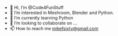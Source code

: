 - 👋 Hi, I’m @Code4FunStuff
- 👀 I’m interested in Meshroom, Blender and Python.
- 🌱 I’m currently learning Python
- 💞️ I’m looking to collaborate on ...
- 📫 How to reach me mikefsixty@gmail.com

<!---
Code4FunStuff/Code4FunStuff is a ✨ special ✨ repository because its `README.md` (this file) appears on your GitHub profile.
You can click the Preview link to take a look at your changes.
--->
